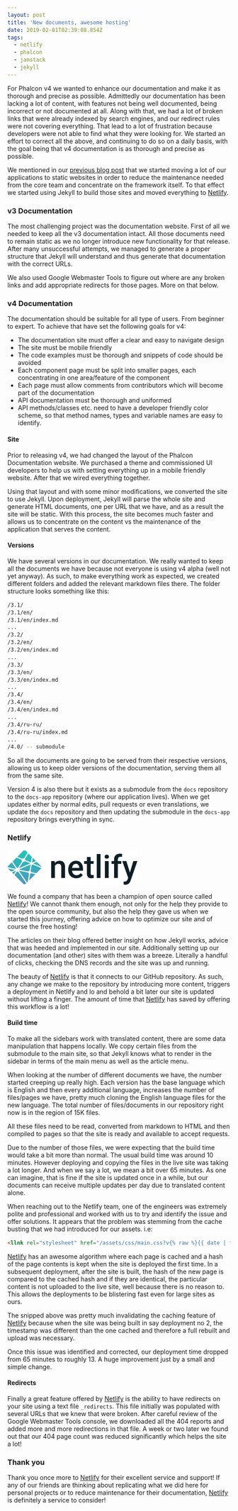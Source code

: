 ```yaml
---
layout: post
title: 'New documents, awesome hosting'
date: 2019-02-01T02:39:08.854Z
tags:
  - netlify
  - phalcon
  - jamstack
  - jekyll
---
```

For Phalcon v4 we wanted to enhance our documentation and make it as thorough and precise as possible. Admittedly our documentation has been lacking a lot of content, with features not being well documented, being incorrect or not documented at all. Along with that, we had a lot of broken links that were already indexed by search engines, and our redirect rules were not covering everything. That lead to a lot of frustration because developers were not able to find what they were looking for. We started an effort to correct all the above, and continuing to do so on a daily basis, with the goal being that v4 documentation is as thorough and precise as possible.

We mentioned in our [previous blog post](recent-repository-reorganization) that we started moving a lot of our applications to static websites in order to reduce the maintenance needed from the core team and concentrate on the framework itself. To that effect we started using Jekyll to build those sites and moved everything to [Netlify](https://netlify.com).

### v3 Documentation
The most challenging project was the documentation website. First of all we needed to keep all the v3 documentation intact. All those documents need to remain static as we no longer introduce new functionality for that release. After many unsuccessful attempts, we managed to generate a proper structure that Jekyll will understand and thus generate that documentation with the correct URLs.

We also used Google Webmaster Tools to figure out where are any broken links and add appropriate redirects for those pages. More on that below.

### v4 Documentation
The documentation should be suitable for all type of users. From beginner to expert. To achieve that have set the following goals for v4:
- The documentation site must offer a clear and easy to navigate design
- The site must be mobile friendly
- The code examples must be thorough and snippets of code should be avoided
- Each component page must be split into smaller pages, each concentrating in one area/feature of the component
- Each page must allow comments from contributors which will become part of the documentation
- API documentation must be thorough and uniformed
- API methods/classes etc. need to have a developer friendly color scheme, so that method names, types and variable names are easy to identify.

#### Site
Prior to releasing v4, we had changed the layout of the Phalcon Documentation website. We purchased a theme and commissioned UI developers to help us with setting everything up in a mobile friendly website. After that we wired everything together.

Using that layout and with some minor modifications, we converted the site to use Jekyll. Upon deployment, Jekyll will parse the whole site and generate HTML documents, one per URL that we have, and as a result the site will be static. With this process, the site becomes much faster and allows us to concentrate on the content vs the maintenance of the application that serves the content.

#### Versions
We have several versions in our documentation. We really wanted to keep all the documents we have because not everyone is using v4 alpha (well not yet anyway). As such, to make everything work as expected, we created different folders and added the relevant markdown files there. The folder structure looks something like this:

```bash
/3.1/
/3.1/en/
/3.1/en/index.md
...
/3.2/
/3.2/en/
/3.2/en/index.md
...
/3.3/
/3.3/en/
/3.3/en/index.md
...
/3.4/
/3.4/en/
/3.4/en/index.md
...
/3.4/ru-ru/
/3.4/ru-ru/index.md
...
/4.0/ -- submodule
```
So all the documents are going to be served from their respective versions, allowing us to keep older versions of the documentation, serving them all from the same site.

Version 4 is also there but it exists as a submodule from the `docs` repository to the `docs-app` repository (where our application lives). When we get updates either by normal edits, pull requests or even translations, we update the `docs` repository and then updating the submodule in the `docs-app` repository brings everything in sync.

### Netlify
![](/assets/files/full-logo-light.svg)

We found a company that has been a champion of open source called [Netlify](https://netlify.com)! We cannot thank them enough, not only for the help they provide to the open source community, but also the help they gave us when we started this journey, offering advice on how to optimize our site and of course the free hosting!

The articles on their blog offered better insight on how Jekyll works, advice that was heeded and implemented in our site. Additionally setting up our documentation (and other) sites with them was a breeze. Literally a handful of clicks, checking the DNS records and the site was up and running.

The beauty of [Netlify](https://netlify.com) is that it connects to our GitHub repository. As such, any change we make to the repository by introducing more content, triggers a deployment in Netlify and lo and behold a bit later our site is updated without lifting a finger. The amount of time that [Netlify](https://netlify.com) has saved by offering this workflow is a lot!

#### Build time
To make all the sidebars work with translated content, there are some data manipulation that happens locally. We copy certain files from the submodule to the main site, so that Jekyll knows what to render in the sidebar in terms of the main menu as well as the article menu.

When looking at the number of different documents we have, the number started creeping up really high. Each version has the base language which is English and then every additional language, increases the number of files/pages we have, pretty much cloning the English language files for the new language. The total number of files/documents in our repository right now is in the region of 15K files.

All these files need to be read, converted from markdown to HTML and then compiled to pages so that the site is ready and available to accept requests.

Due to the number of those files, we were expecting that the build time would take a bit more than normal. The usual build time was around 10 minutes. However deploying and copying the files in the live site was taking a lot longer. And when we say a lot, we mean a bit over 65 minutes. As one can imagine, that is fine if the site is updated once in a while, but our documents can receive multiple updates per day due to translated content alone.

When reaching out to the Netlify team, one of the engineers was extremely polite and professional and worked with us to try and identify the issue and offer solutions. It appears that the problem was stemming from the cache busting that we had introduced for our assets. i.e:

```html
<llnk rel="stylesheet" href="/assets/css/main.css?v{% raw %}{{ date | format: '%Y%m%d'" }}{% endraw %}" />
```

[Netlify](https://netlify.com) has an awesome algorithm where each page is cached and a hash of the page contents is kept when the site is deployed the first time. In a subsequent deployment, after the site is built, the hash of the new page is compared to the cached hash and if they are identical, the particular content is not uploaded to the live site, well because there is no reason to. This allows the deployments to be blistering fast even for large sites as ours.

The snipped above was pretty much invalidating the caching feature of [Netlify](https://netlify.com) because when the site was being built in say deployment no 2, the timestamp was different than the one cached and therefore a full rebuilt and upload was necessary.

Once this issue was identified and corrected, our deployment time dropped from 65 minutes to roughly 13. A huge improvement just by a small and simple change.

#### Redirects
Finally a great feature offered by [Netlify](https://netlify.com) is the ability to have redirects on your site using a text file `_redirects`. This file initially was populated with several URLs that we knew that were broken. After careful review of the Google Webmaster Tools console, we downloaded all the 404 reports and added more and more redirections in that file. A week or two later we found out that our 404 page count was reduced significantly which helps the site a lot!

### Thank you
Thank you once more to [Netlify](https://netlify.com) for their excellent service and support! If any of our friends are thinking about replicating what we did here for personal projects or to reduce maintenance for their documentation, [Netlify](https://netlify.com) is definitely a service to consider!



